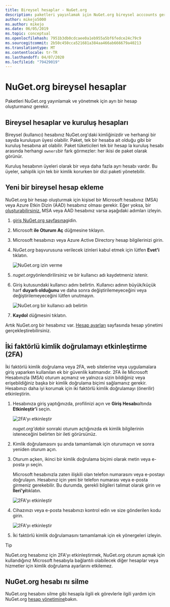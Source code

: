 ```yaml
---
title: Bireysel hesaplar - NuGet.org
description: paketleri yayınlamak için NuGet.org bireysel acccounts gereklidir
author: mikejo5000
ms.author: mikejo
ms.date: 06/05/2019
ms.topic: conceptual
ms.openlocfilehash: 7951b3db0cdcaee0a1eb955a5bf6fedce24c79c9
ms.sourcegitcommit: 2b50c450cca521681a384aa466ab666679a40213
ms.translationtype: MT
ms.contentlocale: tr-TR
ms.lasthandoff: 04/07/2020
ms.locfileid: "79429019"
---
```

# <a name="individual-accounts-on-nugetorg"></a>NuGet.org bireysel hesaplar

Paketleri NuGet.org yayınlamak ve yönetmek için ayrı bir hesap oluşturmanız gerekir.

## <a name="individual-accounts-vs-organization-accounts"></a>Bireysel hesaplar ve kuruluş hesapları

Bireysel (kullanıcı) hesabınız NuGet.org'daki kimliğinizdir ve herhangi bir sayıda kuruluşun üyesi olabilir. Paket, tek bir hesaba ait olduğu gibi bir kuruluş hesabına ait olabilir. Paket tüketicileri tek bir hesap la kuruluş hesabı arasında herhangi `owners`bir fark görmezler: her ikisi de paket olarak görünür.

Kuruluş hesabının üyeleri olarak bir veya daha fazla ayrı hesabı vardır. Bu üyeler, sahiplik için tek bir kimlik korurken bir dizi paketi yönetebilir.

## <a name="add-a-new-individual-account"></a>Yeni bir bireysel hesap ekleme

NuGet.org bir hesap oluşturmak için kişisel bir Microsoft hesabınız (MSA) veya Azure Etkin Dizin (AAD) hesabınız olması gerekir. Eğer yoksa, bir [oluşturabilirsiniz.](https://signup.live.com) MSA veya AAD hesabınız varsa aşağıdaki adımları izleyin.

1. [giriş NuGet.org sayfasına](https://www.nuget.org/users/account/LogOn)gidin.

1. Microsoft **ile Oturum Aç** düğmesine tıklayın.

1. Microsoft hesabınızı veya Azure Active Directory hesap bilgilerinizi girin.

1. *NuGet.org* başvurusuna verilecek izinleri kabul etmek için lütfen **Evet'i** tıklatın.

   ![NuGet.org izin verme](media/nuget-org-permissions.png)

1. *nuget.org*yönlendirilirsiniz ve bir kullanıcı adı kaydetmeniz istenir.

1. Giriş kutusundaki kullanıcı adını belirtin. Kullanıcı adının büyük/küçük harf **duyarlı olduğunu** ve daha sonra değiştirilemeyeceğini veya değiştirilemeyeceğini lütfen unutmayın.

   ![NuGet.org bir kullanıcı adı belirtin](media/nuget-org-register.png) 

1. **Kaydol** düğmesini tıklatın.

Artık NuGet.org bir hesabınız var. [Hesap ayarları](https://www.nuget.org/account) sayfasında hesap yönetimi gerçekleştirebilirsiniz.

## <a name="enable-two-factor-authentication-2fa"></a>İki faktörlü kimlik doğrulamayı etkinleştirme (2FA)

İki faktörlü kimlik doğrulama veya 2FA, web sitelerine veya uygulamalara giriş yaparken kullanılan ek bir güvenlik katmanıdır. 2FA ile Microsoft Hesabınızla (MSA) oturum açmanız ve yalnızca sizin bildiğiniz veya erişebildiğiniz başka bir kimlik doğrulama biçimi sağlamanız gerekir. Hesabınızı daha iyi korumak için iki faktörlü kimlik doğrulamayı (önerilir) etkinleştirin.

1. Hesabınıza giriş yaptığınızda, profilinizi açın ve **Giriş Hesabı**altında **Etkinleştir'i** seçin.

   ![2FA'yı etkinleştir](media/nuget-org-register-2fa.png)

   *nuget.org'da*bir sonraki oturum açtığınızda ek kimlik bilgilerinin isteneceğini belirten bir ileti görürsünüz.

2. Kimlik doğrulamasını şu anda tamamlamak için oturumaçın ve sonra yeniden oturum açın.

3. Oturum açken, ikinci bir kimlik doğrulama biçimi olarak metin veya e-posta yı seçin.

   Microsoft hesabınızla zaten ilişkili olan telefon numarasını veya e-postayı doğrulayın. Hesabınız için yeni bir telefon numarası veya e-posta girmeniz gerekebilir. Bu durumda, gerekli bilgileri talimat olarak girin ve **İleri'yi**tıklatın.

   ![2FA'yı etkinleştir](media/nuget-org-sign-in-2fa.png)

4. Cihazınızı veya e-posta hesabınızı kontrol edin ve size gönderilen kodu girin.

   ![2FA'yı etkinleştir](media/nuget-org-enter-code-2fa.png)

5. İki faktörlü kimlik doğrulamasını tamamlamak için ek yönergeleri izleyin.

> [!Tip]
> NuGet.org hesabınız için 2FA'yı etkinleştirmek, NuGet.org oturum açmak için kullandığınız Microsoft hesabıyla bağlantılı olabilecek diğer hesaplar veya hizmetler için kimlik doğrulama ayarlarını etkilemez.

## <a name="delete-a-nugetorg-account"></a>NuGet.org hesabı nı silme

NuGet.org hesabını silme gibi hesapla ilgili ek görevlerle ilgili yardım için NuGet.org [hesap yönetimine](nuget-org-faq.md#nugetorg-account-management)bakın.
